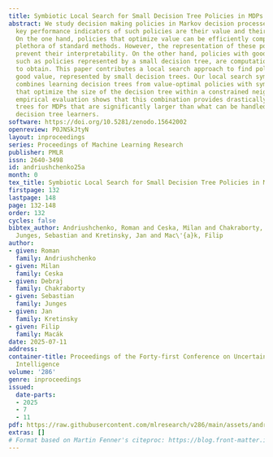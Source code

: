 ```yaml
---
title: Symbiotic Local Search for Small Decision Tree Policies in MDPs
abstract: We study decision making policies in Markov decision processes (MDPs). Two
  key performance indicators of such policies are their value and their interpretability.
  On the one hand, policies that optimize value can be efficiently computed via a
  plethora of standard methods. However, the representation of these policies may
  prevent their interpretability. On the other hand, policies with good interpretability,
  such as policies represented by a small decision tree, are computationally hard
  to obtain. This paper contributes a local search approach to find policies with
  good value, represented by small decision trees. Our local search symbiotically
  combines learning decision trees from value-optimal policies with symbolic approaches
  that optimize the size of the decision tree within a constrained neighborhood. Our
  empirical evaluation shows that this combination provides drastically smaller decision
  trees for MDPs that are significantly larger than what can be handled by optimal
  decision tree learners.
software: https://doi.org/10.5281/zenodo.15642002
openreview: P0JNSkJtyN
layout: inproceedings
series: Proceedings of Machine Learning Research
publisher: PMLR
issn: 2640-3498
id: andriushchenko25a
month: 0
tex_title: Symbiotic Local Search for Small Decision Tree Policies in MDPs
firstpage: 132
lastpage: 148
page: 132-148
order: 132
cycles: false
bibtex_author: Andriushchenko, Roman and Ceska, Milan and Chakraborty, Debraj and
  Junges, Sebastian and Kretinsky, Jan and Mac\'{a}k, Filip
author:
- given: Roman
  family: Andriushchenko
- given: Milan
  family: Ceska
- given: Debraj
  family: Chakraborty
- given: Sebastian
  family: Junges
- given: Jan
  family: Kretinsky
- given: Filip
  family: Macák
date: 2025-07-11
address:
container-title: Proceedings of the Forty-first Conference on Uncertainty in Artificial
  Intelligence
volume: '286'
genre: inproceedings
issued:
  date-parts:
  - 2025
  - 7
  - 11
pdf: https://raw.githubusercontent.com/mlresearch/v286/main/assets/andriushchenko25a/andriushchenko25a.pdf
extras: []
# Format based on Martin Fenner's citeproc: https://blog.front-matter.io/posts/citeproc-yaml-for-bibliographies/
---
```

